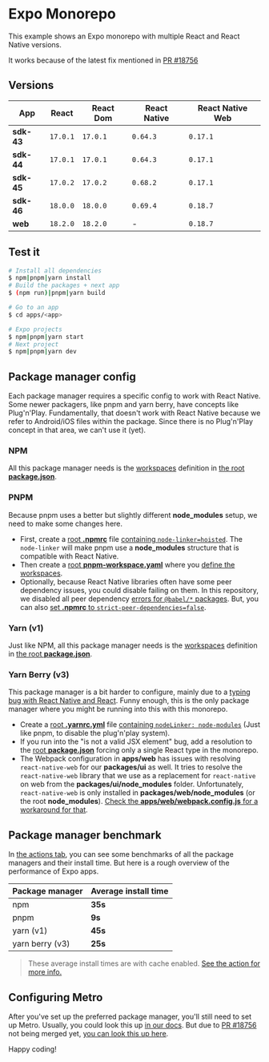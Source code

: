 # Expo Monorepo

This example shows an Expo monorepo with multiple React and React Native versions.

It works because of the latest fix mentioned in [PR #18756](https://github.com/expo/expo/pull/18756)

## Versions

| App        | React    | React Dom | React Native | React Native Web |
| ---------- | -------- | --------- | ------------ | ---------------- |
| **sdk-43** | `17.0.1` | `17.0.1`  | `0.64.3`     | `0.17.1`         |
| **sdk-44** | `17.0.1` | `17.0.1`  | `0.64.3`     | `0.17.1`         |
| **sdk-45** | `17.0.2` | `17.0.2`  | `0.68.2`     | `0.17.1`         |
| **sdk-46** | `18.0.0` | `18.0.0`  | `0.69.4`     | `0.18.7`         |
| **web**    | `18.2.0` | `18.2.0`  | -            | `0.18.7`         |

## Test it

```bash
# Install all dependencies
$ npm|pnpm|yarn install
# Build the packages + next app
$ (npm run)|pnpm|yarn build

# Go to an app
$ cd apps/<app>

# Expo projects
$ npm|pnpm|yarn start
# Next project
$ npm|pnpm|yarn dev 
```

## Package manager config

Each package manager requires a specific config to work with React Native. Some newer packagers, like pnpm and yarn berry, have concepts like Plug'n'Play. Fundamentally, that doesn't work with React Native because we refer to Android/iOS files within the package. Since there is no Plug'n'Play concept in that area, we can't use it (yet).

### NPM

All this package manager needs is the [workspaces](https://docs.npmjs.com/cli/v8/using-npm/workspaces) definition in [the root **package.json**](https://github.com/byCedric/nice-little-present-for-brent/blob/main/package.json#L4-L7).

### PNPM

Because pnpm uses a better but slightly different **node_modules** setup, we need to make some changes here.
- First, create a [root **.npmrc**](https://github.com/byCedric/nice-little-present-for-brent/blob/main/.npmrc) file [containing `node-linker=hoisted`](https://pnpm.io/npmrc#node-linker). The `node-linker` will make pnpm use a **node_modules** structure that is compatible with React Native.
- Then create a [root **pnpm-workspace.yaml**](https://github.com/byCedric/nice-little-present-for-brent/blob/main/pnpm-workspace.yaml) where you [define the workspaces](https://pnpm.io/pnpm-workspace_yaml).
- Optionally, because React Native libraries often have some peer dependency issues, you could disable failing on them. In this repository, we disabled all peer dependency [errors for `@babel/*` packages](https://github.com/byCedric/nice-little-present-for-brent/blob/main/package.json#L19-L25). But, you can also [set **.npmrc** to `strict-peer-dependencies=false`](https://pnpm.io/npmrc#strict-peer-dependencies).

### Yarn (v1)

Just like NPM, all this package manager needs is the [workspaces](https://docs.npmjs.com/cli/v8/using-npm/workspaces) definition in [the root **package.json**](https://github.com/byCedric/nice-little-present-for-brent/blob/main/package.json#L4-L7).

### Yarn Berry (v3)

This package manager is a bit harder to configure, mainly due to a [typing bug with React Native and React](https://github.com/DefinitelyTyped/DefinitelyTyped/issues/59862). Funny enough, this is the only package manager where you might be running into this with this monorepo.
- Create a [root **.yarnrc.yml**](https://github.com/byCedric/nice-little-present-for-brent/blob/main/.yarnrc.yml) file [containing `nodeLinker: node-modules`](https://yarnpkg.com/configuration/yarnrc#nodeLinker) (Just like pnpm, to disable the plug'n'play system).
- If you run into the "is not a valid JSX element" bug, add a resolution to the [root **package.json**](https://github.com/byCedric/nice-little-present-for-brent/blob/main/package.json#L15-L18) forcing only a single React type in the monorepo.
- The Webpack configuration in **apps/web** has issues with resolving `react-native-web` for our **packages/ui** as well. It tries to resolve the `react-native-web` library that we use as a replacement for `react-native` on web from the **packages/ui/node_modules** folder. Unfortunately, `react-native-web` is only installed in **packages/web/node_modules** (or the root **node_modules**). [Check the **apps/web/webpack.config.js** for a workaround for that](https://github.com/byCedric/nice-little-present-for-brent/blob/main/apps/web/next.config.js#L22-L29).

## Package manager benchmark

In [the actions tab](https://github.com/byCedric/nice-little-present-for-brent/actions), you can see some benchmarks of all the package managers and their install time. But here is a rough overview of the performance of Expo apps.

Package manager | Average install time
---             | ---
npm             | **35s**
pnpm            | **9s**
yarn (v1)       | **45s**
yarn berry (v3) | **25s**

> These average install times are with cache enabled. [See the action for more info.](https://github.com/byCedric/nice-little-present-for-brent/blob/main/.github/workflows/benchmark.yml)

## Configuring Metro

After you've set up the preferred package manager, you'll still need to set up Metro. Usually, you could look this up [in our docs](https://docs.expo.dev/guides/monorepo). But due to [PR #18756](https://github.com/expo/expo/pull/18756) not being merged yet, [you can look this up here](https://github.com/expo/expo/blob/%40bycedric/docs/monorepo/docs/pages/guides/monorepos.md).

Happy coding!
